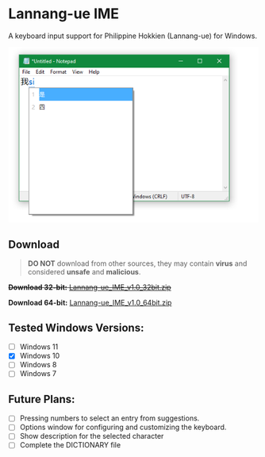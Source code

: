 # Lannang-ue IME
A keyboard input support for Philippine Hokkien (Lannang-ue) for Windows.

![Preview](Preview.png)
## Download

> **DO NOT** download from other sources, they may contain **virus** and considered **unsafe** and **malicious**.

~~**Download 32-bit:** [Lannang-ue_IME_v1.0_32bit.zip](https://www.myst-walker.web.app/)~~

**Download 64-bit:** [Lannang-ue_IME_v1.0_64bit.zip](https://github.com/MystWalkerOfficial/LannangUeIME/releases/download/v1.0/Lannang-ue_Dev_Release_v1.0_WIN64.zip)
 ## Tested Windows Versions:
 - [ ] Windows 11
 - [x] Windows 10
 - [ ] Windows 8
 - [ ] Windows 7
## Future Plans:
 - [ ] Pressing numbers to select an entry from suggestions.
 - [ ] Options window for configuring and customizing the keyboard.
 - [ ] Show description for the selected character
 - [ ] Complete the DICTIONARY file
